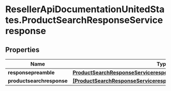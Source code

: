 # ResellerApiDocumentationUnitedStates.ProductSearchResponseServiceresponse

## Properties

Name | Type | Description | Notes
------------ | ------------- | ------------- | -------------
**responsepreamble** | [**ProductSearchResponseServiceresponseResponsepreamble**](ProductSearchResponseServiceresponseResponsepreamble.md) |  | [optional] 
**productsearchresponse** | [**[ProductSearchResponseServiceresponseProductsearchresponseInner]**](ProductSearchResponseServiceresponseProductsearchresponseInner.md) |  | [optional] 


